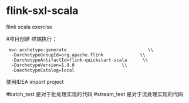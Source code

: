 # flink-sxl-scala
flink scala exercise

#项目创建
终端执行：
     
     mvn archetype:generate                               \\
      -DarchetypeGroupId=org.apache.flink              \\
      -DarchetypeArtifactId=flink-quickstart-scala      \\
      -DarchetypeVersion=1.9.0					\\
      -DaechetypeCatalog=local

使用IDEA import project

#batch_test
是对于批处理实现的代码
#stream_test
是对于流处理实现的代码
